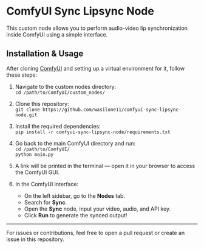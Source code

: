 # ComfyUI Sync Lipsync Node

This custom node allows you to perform audio-video lip synchronization inside ComfyUI using a simple interface.

## Installation & Usage

After cloning [ComfyUI](https://github.com/comfyanonymous/ComfyUI) and setting up a virtual environment for it, follow these steps:

1. Navigate to the custom nodes directory:  
   `cd /path/to/ComfyUI/custom_nodes/`

2. Clone this repository:  
   `git clone https://github.com/wasilone11/comfyui-sync-lipsync-node.git`

3. Install the required dependencies:  
   `pip install -r comfyui-sync-lipsync-node/requirements.txt`

4. Go back to the main ComfyUI directory and run:  
   `cd /path/to/ComfyUI/`  
   `python main.py`

5. A link will be printed in the terminal — open it in your browser to access the ComfyUI GUI.

6. In the ComfyUI interface:  
   - On the left sidebar, go to the **Nodes** tab.  
   - Search for **Sync**.  
   - Open the **Sync** node, input your video, audio, and API key.  
   - Click **Run** to generate the synced output!

---

For issues or contributions, feel free to open a pull request or create an issue in this repository.

